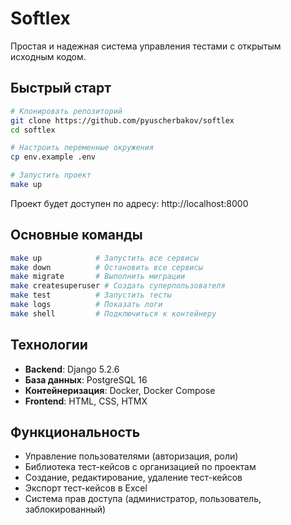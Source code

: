 # Softlex

Простая и надежная система управления тестами с открытым исходным кодом.

## Быстрый старт

```bash
# Клонировать репозиторий
git clone https://github.com/pyuscherbakov/softlex
cd softlex

# Настроить переменные окружения
cp env.example .env

# Запустить проект
make up
```

Проект будет доступен по адресу: http://localhost:8000

## Основные команды

```bash
make up            # Запустить все сервисы
make down          # Остановить все сервисы
make migrate       # Выполнить миграции
make createsuperuser # Создать суперпользователя
make test          # Запустить тесты
make logs          # Показать логи
make shell         # Подключиться к контейнеру
```

## Технологии

- **Backend**: Django 5.2.6
- **База данных**: PostgreSQL 16
- **Контейнеризация**: Docker, Docker Compose
- **Frontend**: HTML, CSS, HTMX

## Функциональность

- Управление пользователями (авторизация, роли)
- Библиотека тест-кейсов с организацией по проектам
- Создание, редактирование, удаление тест-кейсов
- Экспорт тест-кейсов в Excel
- Система прав доступа (администратор, пользователь, заблокированный)